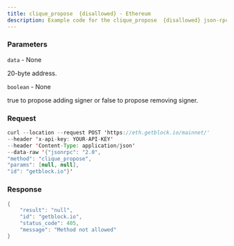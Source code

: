 ```yaml
---
title: clique_propose  {disallowed} - Ethereum
description: Example code for the clique_propose  {disallowed} json-rpc method. Сomplete guide on how to use clique_propose  {disallowed} json-rpc in GetBlock.io Web3 documentation.
---
```


### Parameters


`data` - None

20-byte address.

`boolean` - None

true to propose adding signer or false to propose removing signer.

### Request

``` java
curl --location --request POST 'https://eth.getblock.io/mainnet/' 
--header 'x-api-key: YOUR-API-KEY' 
--header 'Content-Type: application/json' 
--data-raw '{"jsonrpc": "2.0",
"method": "clique_propose",
"params": [null, null],
"id": "getblock.io"}'
```

###  Response

``` java
{
    "result": "null",
    "id": "getblock.io",
    "status_code": 405,
    "message": "Method not allowed"
}
```


